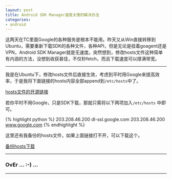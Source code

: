 ```yaml
---
layout: post
title: Android SDK Manager速度太慢的解决办法
categories:
- android
---
```


这两天在TC里面Google的各种服务是根本不能用。昨天又从Win直接转移到Ubuntu，需要重新下载SDK的各种文件，各种API，但是无论是挂着goagent还是VPN，Android SDK Manager就是无速度。突然想到，修改hosts文件这种简单有内涵的方法，没想到收获甚佳，不仅秒fetch，而且下载速度可以撑满带宽。

---

我是在Ubuntu下，修改hosts文件后直接生效，考虑到平时用Google来提高效率，于是我将下面链接的hosts内容全部append到`/etc/hosts`中了。

[hosts文件的开源链接](https://raw.githubusercontent.com/smarthosts/SmartHosts/master/trunk/hosts)

若你平时不用Google，只是SDK下载，那就只需将以下两项加入`/etc/hosts` 中即可。

{% highlight python %}
203.208.46.200	dl-ssl.google.com
203.208.46.200	www.google.com
{% endhighlight %}

这里还有我备份的hosts文件，如果上面链接打不开，可以下载这个。 

[备份hosts下载](http://0nly.me/contents/hosts)

---

### OvEr … :-) …

---
